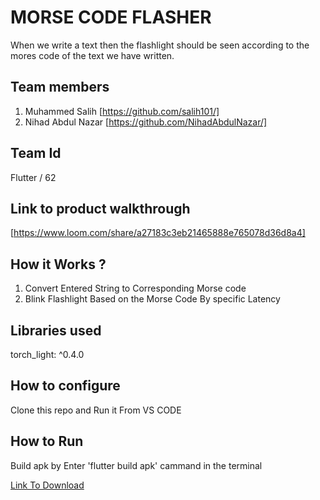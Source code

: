 # MORSE CODE FLASHER

When we write a text then the flashlight should be seen according to the mores code of the text we have written.

## Team members
1. Muhammed Salih [https://github.com/salih101/]
2. Nihad Abdul Nazar [https://github.com/NihadAbdulNazar/]

## Team Id
Flutter / 62

## Link to product walkthrough
[https://www.loom.com/share/a27183c3eb21465888e765078d36d8a4]

## How it Works ?
1. Convert Entered String to Corresponding Morse code
2. Blink Flashlight Based on the Morse Code By specific Latency

## Libraries used
torch_light: ^0.4.0

## How to configure
Clone this repo and Run it From VS CODE

## How to Run
Build apk by Enter 'flutter build apk' cammand in the terminal

[Link To Download](https://github.com/salih101/Morse-code-flasher-app)
